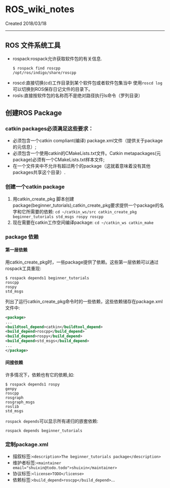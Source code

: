 # ROS_wiki_notes
Created 2018/03/18

---
## ROS 文件系统工具
+ rospack:rospack允许获取软件包的有关信息.
  ```
  $ rospack find roscpp
  /opt/ros/indigo/share/roscpp
  ```
+ roscd:直接切换(cd)工作目录到某个软件包或者软件包集当中
  使用`roscd log`可以切换到ROS保存日记文件的目录下。
+ rosls:直接按软件包的名称而不是绝对路径执行ls命令（罗列目录）

## 创建ROS Package
### catkin packages必须满足这些要求：
  + 必须包含一个catkin compliant(编译) package.xml文件（提供关于package的元信息）;
  + 必须包含一个使用catkin的CMakeLists.txt文件。Catkin metapackages(元package)必须有一个CMakeLists.txt样本文件;
  + 在一个文件夹中不允许有超过两个的package（这就着意味着没有其他packages共享这个目录）.
### 创建一个catkin package
  1. 用catkin_create_pkg 脚本创建package(beginner_tutorials),catkin_create_pkg要求提供一个package的名字和它所需要的依赖:
    ```
    cd ~/catkin_ws/src
    catkin_create_pkg beginner_tutorials std_msgs rospy roscpp
    ```
  2. 现在需要在catkin工作空间编译package:
    ```
    cd ~/catkin_ws
    catkin_make
    ```
### package 依赖
#### 第一层依赖
用catkin_create_pkg时，一些package提供了依赖。这些第一层依赖可以通过rospack工具重现:
```
$ rospack depends1 beginner_tutorials 
roscpp
rospy
std_msgs
```
列出了运行catkin_create_pkg命令时的一些依赖，这些依赖储存在package.xml文件中:
```xml
<package>
...
<buildtool_depend>catkin</buildtool_depend>
<build_depend>roscpp</build_depend>
<build_depend>rospy</build_depend>
<build_depend>std_msgs</build_depend>
...
</package>
```
#### 间接依赖
许多情况下，依赖也有它的依赖,如:
```
$ rospack depends1 rospy
genpy
roscpp
rosgraph
rosgraph_msgs
roslib
std_msgs
```
`rospack depends`可以显示所有递归的嵌套依赖:
```
rospack depends beginner_tutorials 
```
### 定制package.xml
+ 描叙标签:`<description>The beginner_tutorials package</description>`
+ 维护者标签:`<maintainer email="shuixin@todo.todo">shuixin</maintainer>`
+ 协议标签:`<license>TODO</license>`
+ 依赖标签:`<build_depend>roscpp</build_depend>`...